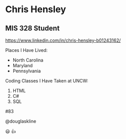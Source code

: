 Chris Hensley 
===

## MIS 328 Student

https://www.linkedin.com/in/chris-hensley-b01243162/

Places I Have Lived:
* North Carolina 
* Maryland 
* Pennsylvania 

Coding Classes I Have Taken at UNCW:
1. HTML
2. C#
3. SQL 

#83

@douglaskline

😃 👍



